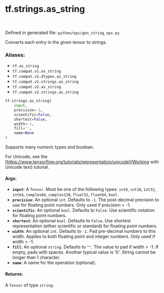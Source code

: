 <div itemscope itemtype="http://developers.google.com/ReferenceObject">
<meta itemprop="name" content="tf.strings.as_string" />
<meta itemprop="path" content="Stable" />
</div>

# tf.strings.as_string

<!-- Insert buttons -->

<table class="tfo-notebook-buttons tfo-api" align="left">
</table>

Defined in generated file: `python/ops/gen_string_ops.py`



<!-- Start diff -->
Converts each entry in the given tensor to strings.

### Aliases:

* `tf.as_string`
* `tf.compat.v1.as_string`
* `tf.compat.v1.dtypes.as_string`
* `tf.compat.v1.strings.as_string`
* `tf.compat.v2.as_string`
* `tf.compat.v2.strings.as_string`


``` python
tf.strings.as_string(
    input,
    precision=-1,
    scientific=False,
    shortest=False,
    width=-1,
    fill='',
    name=None
)
```



<!-- Placeholder for "Used in" -->

Supports many numeric types and boolean.

For Unicode, see the
[https://www.tensorflow.org/tutorials/representation/unicode](Working with Unicode text)
tutorial.

#### Args:


* <b>`input`</b>: A `Tensor`. Must be one of the following types: `int8`, `int16`, `int32`, `int64`, `complex64`, `complex128`, `float32`, `float64`, `bool`.
* <b>`precision`</b>: An optional `int`. Defaults to `-1`.
  The post-decimal precision to use for floating point numbers.
  Only used if precision > -1.
* <b>`scientific`</b>: An optional `bool`. Defaults to `False`.
  Use scientific notation for floating point numbers.
* <b>`shortest`</b>: An optional `bool`. Defaults to `False`.
  Use shortest representation (either scientific or standard) for
  floating point numbers.
* <b>`width`</b>: An optional `int`. Defaults to `-1`.
  Pad pre-decimal numbers to this width.
  Applies to both floating point and integer numbers.
  Only used if width > -1.
* <b>`fill`</b>: An optional `string`. Defaults to `""`.
  The value to pad if width > -1.  If empty, pads with spaces.
  Another typical value is '0'.  String cannot be longer than 1 character.
* <b>`name`</b>: A name for the operation (optional).


#### Returns:

A `Tensor` of type `string`.

